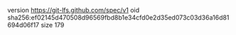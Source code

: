 version https://git-lfs.github.com/spec/v1
oid sha256:ef02145d470508d96569fbd8b1e34cfd0e2d35ed073c03d36a16d81694d06f17
size 179

